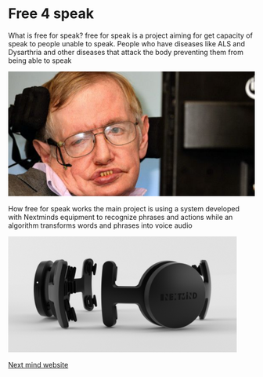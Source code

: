 # Free 4 speak

What is free for speak?
free for speak is a project aiming for get capacity of speak
to people unable to speak.
People who have diseases like ALS and Dysarthria and other 
diseases that attack the body preventing them from being able to speak

![Stephen hawking astrophysicist](https://github.com/LyeZinho/free4speak/blob/main/src/images/stephenhawking.png)

How free for speak works 
the main project is using a system 
developed with Nextminds equipment to recognize phrases and actions 
while an algorithm transforms words and phrases into voice audio

![Nextmind](https://github.com/LyeZinho/free4speak/blob/main/src/images/nextminds.png)


[Next mind website](https://www.next-mind.com)

